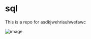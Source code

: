 # sql 
This is a repo for asdkjwehriauhwefawc

![image](https://github.com/pain-au-choco/sql/assets/112099595/b649bd1f-a6f6-4238-87cf-616f61815a90)
